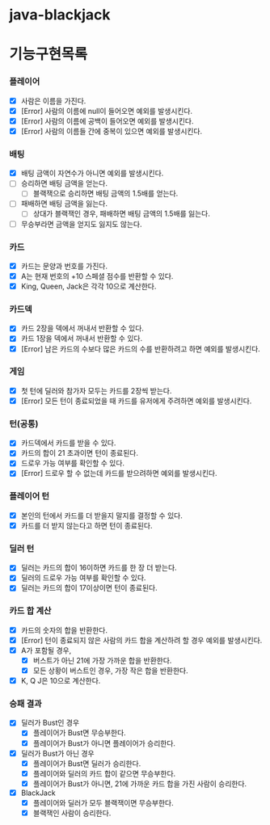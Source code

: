 # java-blackjack

# 기능구현목록

### 플레이어
- [x] 사람은 이름을 가진다.
- [x] [Error] 사람의 이름에 null이 들어오면 예외를 발생시킨다.
- [x] [Error] 사람의 이름에 공백이 들어오면 예외를 발생시킨다.
- [x] [Error] 사람의 이름들 간에 중복이 있으면 예외를 발생시킨다.

### 배팅
- [x] 배팅 금액이 자연수가 아니면 예외를 발생시킨다.
- [ ] 승리하면 배팅 금액을 얻는다.
  - [ ] 블랙잭으로 승리하면 배팅 금액의 1.5배를 얻는다.
- [ ] 패배하면 배팅 금액을 잃는다.
  - [ ] 상대가 블랙잭인 경우, 패배하면 배팅 금액의 1.5배를 잃는다.
- [ ] 무승부라면 금액을 얻지도 잃지도 않는다.

### 카드
- [x] 카드는 문양과 번호를 가진다.
- [x] A는 현재 번호의 +10 스페셜 점수를 반환할 수 있다.
- [x] King, Queen, Jack은 각각 10으로 계산한다.

### 카드덱
- [x] 카드 2장을 덱에서 꺼내서 반환할 수 있다.
- [x] 카드 1장을 덱에서 꺼내서 반환할 수 있다.
- [x] [Error] 남은 카드의 수보다 많은 카드의 수를 반환하려고 하면 예외를 발생시킨다.

### 게임
- [x] 첫 턴에 딜러와 참가자 모두는 카드를 2장씩 받는다.
- [x] [Error] 모든 턴이 종료되었을 때 카드를 유저에게 주려하면 예외를 발생시킨다.

### 턴(공통)
- [x] 카드덱에서 카드를 받을 수 있다.
- [x] 카드의 합이 21 초과이면 턴이 종료된다.
- [x] 드로우 가능 여부를 확인할 수 있다.
- [x] [Error] 드로우 할 수 없는데 카드를 받으려하면 예외를 발생시킨다.

### 플레이어 턴
- [x] 본인의 턴에서 카드를 더 받을지 말지를 결정할 수 있다.
- [x] 카드를 더 받지 않는다고 하면 턴이 종료된다.

### 딜러 턴
- [x] 딜러는 카드의 합이 16이하면 카드를 한 장 더 받는다.
- [x] 딜러의 드로우 가능 여부를 확인할 수 있다.
- [x] 딜러는 카드의 합이 17이상이면 턴이 종료된다.

### 카드 합 계산
- [x] 카드의 숫자의 합을 반환한다.
- [x] [Error] 턴이 종료되지 않은 사람의 카드 합을 계산하려 할 경우 예외를 발생시킨다.
- [x] A가 포함될 경우,
    - [x] 버스트가 아닌 21에 가장 가까운 합을 반환한다.
    - [x] 모든 상황이 버스트인 경우, 가장 작은 합을 반환한다.
- [x] K, Q J은 10으로 계산한다.

### 승패 결과
- [x] 딜러가 Bust인 경우
    - [x] 플레이어가 Bust면 무승부한다.
    - [x] 플레이어가 Bust가 아니면 플레이어가 승리한다.
- [x] 딜러가 Bust가 아닌 경우
    - [x] 플레이어가 Bust면 딜러가 승리한다.
    - [x] 플레이어와 딜러의 카드 합이 같으면 무승부한다.
    - [x] 플레이어가 Bust가 아니면, 21에 가까운 카드 합을 가진 사람이 승리한다.
- [x] BlackJack
    - [x] 플레이어와 딜러가 모두 블랙잭이면 무승부한다.
    - [x] 블랙잭인 사람이 승리한다.